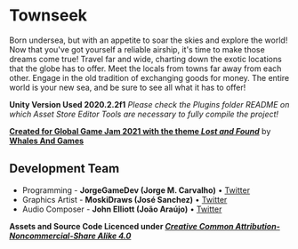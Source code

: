 # Townseek

Born undersea, but with an appetite to soar the skies and explore the world! Now that you've got yourself a reliable airship, it's time to make those dreams come true! Travel far and wide, charting down the exotic locations that the globe has to offer. Meet the locals from towns far away from each other. Engage in the old tradition of exchanging goods for money. The entire world is your new sea, and be sure to see all what it has to offer!

**Unity Version Used 2020.2.2f1**
_Please check the *Plugins* folder README on which Asset Store Editor Tools are necessary to fully compile the project!_

[**Created for Global Game Jam 2021 with the theme _Lost and Found_**](https://globalgamejam.org/2021/games/townseek-4) by [**Whales And Games**](https://whalesandgames.com)

## **Development Team**

- Programming - **JorgeGameDev (Jorge M. Carvalho)** • [Twitter](https://twitter.com/JorgeGameDev)
- Graphics Artist - **MoskiDraws (José Sanchez)** • [Twitter](https://twitter.com/MoskiDraws)
- Audio Composer - **John Elliott (João Araújo)** • [Twitter](https://twitter.com/JohnElliottComp)

**Assets and Source Code Licenced under _[Creative Common Attribution-Noncommercial-Share Alike 4.0](https://creativecommons.org/licenses/by-nc-sa/4.0/)_** 